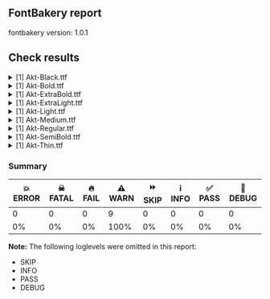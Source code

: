 ## FontBakery report

fontbakery version: 1.0.1







## Check results



<details><summary>[1] Akt-Black.ttf</summary>
<div>
<details>
    <summary>⚠️ <b>WARN</b> Do outlines contain any semi-vertical or semi-horizontal lines? <a href="https://fontbakery.readthedocs.io/en/stable/fontbakery/checks/universal.html#outline-semi-vertical">outline_semi_vertical</a></summary>
    <div>







* ⚠️ **WARN** <p>The following glyphs have semi-vertical/semi-horizontal lines:</p>
<pre><code>* pi (U+03C0): L&lt;&lt;244.0,380.0&gt;--&lt;246.0,0.0&gt;&gt;

* pi (U+03C0): L&lt;&lt;413.0,0.0&gt;--&lt;415.0,380.0&gt;&gt;

* uni0414 (U+0414): L&lt;&lt;136.0,474.0&gt;--&lt;138.0,720.0&gt;&gt;

* uni0426 (U+0426): L&lt;&lt;582.0,-160.0&gt;--&lt;581.0,0.0&gt;&gt;

* uni04B4 (U+04B4): L&lt;&lt;722.0,-160.0&gt;--&lt;721.0,0.0&gt;&gt;
</code></pre>
 [code: found-semi-vertical]



</div>
</details>
</div>
</details>

<details><summary>[1] Akt-Bold.ttf</summary>
<div>
<details>
    <summary>⚠️ <b>WARN</b> Do outlines contain any semi-vertical or semi-horizontal lines? <a href="https://fontbakery.readthedocs.io/en/stable/fontbakery/checks/universal.html#outline-semi-vertical">outline_semi_vertical</a></summary>
    <div>







* ⚠️ **WARN** <p>The following glyphs have semi-vertical/semi-horizontal lines:</p>
<pre><code>* pi (U+03C0): L&lt;&lt;244.0,380.0&gt;--&lt;246.0,0.0&gt;&gt;

* pi (U+03C0): L&lt;&lt;413.0,0.0&gt;--&lt;415.0,380.0&gt;&gt;

* uni0414 (U+0414): L&lt;&lt;136.0,474.0&gt;--&lt;138.0,720.0&gt;&gt;

* uni0426 (U+0426): L&lt;&lt;582.0,-160.0&gt;--&lt;581.0,0.0&gt;&gt;

* uni04B4 (U+04B4): L&lt;&lt;722.0,-160.0&gt;--&lt;721.0,0.0&gt;&gt;
</code></pre>
 [code: found-semi-vertical]



</div>
</details>
</div>
</details>

<details><summary>[1] Akt-ExtraBold.ttf</summary>
<div>
<details>
    <summary>⚠️ <b>WARN</b> Do outlines contain any semi-vertical or semi-horizontal lines? <a href="https://fontbakery.readthedocs.io/en/stable/fontbakery/checks/universal.html#outline-semi-vertical">outline_semi_vertical</a></summary>
    <div>







* ⚠️ **WARN** <p>The following glyphs have semi-vertical/semi-horizontal lines:</p>
<pre><code>* pi (U+03C0): L&lt;&lt;244.0,380.0&gt;--&lt;246.0,0.0&gt;&gt;

* pi (U+03C0): L&lt;&lt;413.0,0.0&gt;--&lt;415.0,380.0&gt;&gt;

* uni0414 (U+0414): L&lt;&lt;136.0,474.0&gt;--&lt;138.0,720.0&gt;&gt;

* uni0426 (U+0426): L&lt;&lt;582.0,-160.0&gt;--&lt;581.0,0.0&gt;&gt;

* uni04B4 (U+04B4): L&lt;&lt;722.0,-160.0&gt;--&lt;721.0,0.0&gt;&gt;
</code></pre>
 [code: found-semi-vertical]



</div>
</details>
</div>
</details>

<details><summary>[1] Akt-ExtraLight.ttf</summary>
<div>
<details>
    <summary>⚠️ <b>WARN</b> Do outlines contain any semi-vertical or semi-horizontal lines? <a href="https://fontbakery.readthedocs.io/en/stable/fontbakery/checks/universal.html#outline-semi-vertical">outline_semi_vertical</a></summary>
    <div>







* ⚠️ **WARN** <p>The following glyphs have semi-vertical/semi-horizontal lines:</p>
<pre><code>* ldot (U+0140): L&lt;&lt;219.19635009765625,407.8531494140625&gt;--&lt;224.196044921875,407.875732421875&gt;&gt;

* ldot (U+0140): L&lt;&lt;224.629638671875,311.881591796875&gt;--&lt;219.62994384765625,311.8590087890625&gt;&gt;

* ldot.ss01: L&lt;&lt;228.19635009765625,407.8531494140625&gt;--&lt;233.196044921875,407.875732421875&gt;&gt;

* ldot.ss01: L&lt;&lt;233.629638671875,311.881591796875&gt;--&lt;228.62994384765625,311.8590087890625&gt;&gt;

* pi (U+03C0): L&lt;&lt;462.0,0.0&gt;--&lt;463.0,451.0&gt;&gt;

* quotedbl (U+0022): L&lt;&lt;107.0,400.0&gt;--&lt;105.0,720.0&gt;&gt;

* quotedbl (U+0022): L&lt;&lt;157.0,720.0&gt;--&lt;155.0,400.0&gt;&gt;

* quotedbl (U+0022): L&lt;&lt;305.0,400.0&gt;--&lt;303.0,720.0&gt;&gt;

* quotedbl (U+0022): L&lt;&lt;355.0,720.0&gt;--&lt;353.0,400.0&gt;&gt;

* quotesingle (U+0027): L&lt;&lt;121.0,400.0&gt;--&lt;119.0,720.0&gt;&gt;

* quotesingle (U+0027): L&lt;&lt;171.0,720.0&gt;--&lt;169.0,400.0&gt;&gt;

* uni02B9 (U+02B9): L&lt;&lt;139.0,720.0&gt;--&lt;137.0,400.0&gt;&gt;

* uni02B9 (U+02B9): L&lt;&lt;89.0,400.0&gt;--&lt;87.0,720.0&gt;&gt;

* uni25CC (U+25CC): L&lt;&lt;722.6917724609375,388.0982666015625&gt;--&lt;723.291748046875,388.1009521484375&gt;&gt;

* uni25CC (U+25CC): L&lt;&lt;723.554931640625,329.3033447265625&gt;--&lt;722.9549560546875,329.3006591796875&gt;&gt;

* uni25CC (U+25CC): L&lt;&lt;96.6917724609375,389.0982666015625&gt;--&lt;97.291748046875,389.1009521484375&gt;&gt;

* uni25CC (U+25CC): L&lt;&lt;97.554931640625,330.3033447265625&gt;--&lt;96.9549560546875,330.3006591796875&gt;&gt;
</code></pre>
 [code: found-semi-vertical]



</div>
</details>
</div>
</details>

<details><summary>[1] Akt-Light.ttf</summary>
<div>
<details>
    <summary>⚠️ <b>WARN</b> Do outlines contain any semi-vertical or semi-horizontal lines? <a href="https://fontbakery.readthedocs.io/en/stable/fontbakery/checks/universal.html#outline-semi-vertical">outline_semi_vertical</a></summary>
    <div>







* ⚠️ **WARN** <p>The following glyphs have semi-vertical/semi-horizontal lines:</p>
<pre><code>* ldot (U+0140): L&lt;&lt;234.25006103515625,417.25250244140625&gt;--&lt;239.249755859375,417.28607177734375&gt;&gt;

* ldot (U+0140): L&lt;&lt;240.01513671875,303.29302978515625&gt;--&lt;235.01544189453125,303.25946044921875&gt;&gt;

* ldot.ss01: L&lt;&lt;242.25006103515625,417.25250244140625&gt;--&lt;247.249755859375,417.28607177734375&gt;&gt;

* ldot.ss01: L&lt;&lt;248.01513671875,303.29302978515625&gt;--&lt;243.01544189453125,303.25946044921875&gt;&gt;

* pi (U+03C0): L&lt;&lt;206.0,437.0&gt;--&lt;207.0,0.0&gt;&gt;

* pi (U+03C0): L&lt;&lt;452.0,0.0&gt;--&lt;453.0,437.0&gt;&gt;

* uni25CC (U+25CC): L&lt;&lt;722.8045654296875,393.8458251953125&gt;--&lt;723.404541015625,393.849853515625&gt;&gt;

* uni25CC (U+25CC): L&lt;&lt;723.871826171875,324.252685546875&gt;--&lt;723.2718505859375,324.2486572265625&gt;&gt;

* uni25CC (U+25CC): L&lt;&lt;96.8045654296875,394.8458251953125&gt;--&lt;97.404541015625,394.849853515625&gt;&gt;

* uni25CC (U+25CC): L&lt;&lt;97.871826171875,325.252685546875&gt;--&lt;97.2718505859375,325.2486572265625&gt;&gt;
</code></pre>
 [code: found-semi-vertical]



</div>
</details>
</div>
</details>

<details><summary>[1] Akt-Medium.ttf</summary>
<div>
<details>
    <summary>⚠️ <b>WARN</b> Do outlines contain any semi-vertical or semi-horizontal lines? <a href="https://fontbakery.readthedocs.io/en/stable/fontbakery/checks/universal.html#outline-semi-vertical">outline_semi_vertical</a></summary>
    <div>







* ⚠️ **WARN** <p>The following glyphs have semi-vertical/semi-horizontal lines:</p>
<pre><code>* pi (U+03C0): L&lt;&lt;225.0,409.0&gt;--&lt;227.0,0.0&gt;&gt;

* pi (U+03C0): L&lt;&lt;433.0,0.0&gt;--&lt;434.0,409.0&gt;&gt;

* uni0426 (U+0426): L&lt;&lt;606.0,-160.0&gt;--&lt;605.0,0.0&gt;&gt;

* uni04B4 (U+04B4): L&lt;&lt;746.0,-160.0&gt;--&lt;745.0,0.0&gt;&gt;

* uni1E9E (U+1E9E): L&lt;&lt;447.0,624.0&gt;--&lt;184.0,626.0&gt;&gt;
</code></pre>
 [code: found-semi-vertical]



</div>
</details>
</div>
</details>

<details><summary>[1] Akt-Regular.ttf</summary>
<div>
<details>
    <summary>⚠️ <b>WARN</b> Do outlines contain any semi-vertical or semi-horizontal lines? <a href="https://fontbakery.readthedocs.io/en/stable/fontbakery/checks/universal.html#outline-semi-vertical">outline_semi_vertical</a></summary>
    <div>







* ⚠️ **WARN** <p>The following glyphs have semi-vertical/semi-horizontal lines:</p>
<pre><code>* pi (U+03C0): L&lt;&lt;216.0,423.0&gt;--&lt;217.0,0.0&gt;&gt;

* pi (U+03C0): L&lt;&lt;443.0,0.0&gt;--&lt;444.0,423.0&gt;&gt;

* uni0426 (U+0426): L&lt;&lt;618.0,-160.0&gt;--&lt;617.0,0.0&gt;&gt;

* uni04B4 (U+04B4): L&lt;&lt;758.0,-160.0&gt;--&lt;757.0,0.0&gt;&gt;

* uni1E9E (U+1E9E): L&lt;&lt;466.0,639.0&gt;--&lt;172.0,641.0&gt;&gt;
</code></pre>
 [code: found-semi-vertical]



</div>
</details>
</div>
</details>

<details><summary>[1] Akt-SemiBold.ttf</summary>
<div>
<details>
    <summary>⚠️ <b>WARN</b> Do outlines contain any semi-vertical or semi-horizontal lines? <a href="https://fontbakery.readthedocs.io/en/stable/fontbakery/checks/universal.html#outline-semi-vertical">outline_semi_vertical</a></summary>
    <div>







* ⚠️ **WARN** <p>The following glyphs have semi-vertical/semi-horizontal lines:</p>
<pre><code>* pi (U+03C0): L&lt;&lt;235.0,394.0&gt;--&lt;236.0,0.0&gt;&gt;

* pi (U+03C0): L&lt;&lt;423.0,0.0&gt;--&lt;425.0,394.0&gt;&gt;

* uni0426 (U+0426): L&lt;&lt;594.0,-160.0&gt;--&lt;593.0,0.0&gt;&gt;

* uni04B4 (U+04B4): L&lt;&lt;734.0,-160.0&gt;--&lt;733.0,0.0&gt;&gt;

* uni1E9E (U+1E9E): L&lt;&lt;429.0,609.0&gt;--&lt;196.0,611.0&gt;&gt;
</code></pre>
 [code: found-semi-vertical]



</div>
</details>
</div>
</details>

<details><summary>[1] Akt-Thin.ttf</summary>
<div>
<details>
    <summary>⚠️ <b>WARN</b> Do outlines contain any semi-vertical or semi-horizontal lines? <a href="https://fontbakery.readthedocs.io/en/stable/fontbakery/checks/universal.html#outline-semi-vertical">outline_semi_vertical</a></summary>
    <div>







* ⚠️ **WARN** <p>The following glyphs have semi-vertical/semi-horizontal lines:</p>
<pre><code>* ldot (U+0140): L&lt;&lt;205.13775634765625,399.4227294921875&gt;--&lt;209.13775634765625,399.4317626953125&gt;&gt;

* ldot (U+0140): L&lt;&lt;209.31390380859375,321.4317626953125&gt;--&lt;205.31390380859375,321.4227294921875&gt;&gt;

* ldot.ss01: L&lt;&lt;214.13775634765625,399.4227294921875&gt;--&lt;218.13775634765625,399.4317626953125&gt;&gt;

* ldot.ss01: L&lt;&lt;218.31390380859375,321.4317626953125&gt;--&lt;214.31390380859375,321.4227294921875&gt;&gt;

* pi (U+03C0): L&lt;&lt;187.0,466.0&gt;--&lt;188.0,0.0&gt;&gt;

* quotedbl (U+0022): L&lt;&lt;114.0,400.0&gt;--&lt;113.0,720.0&gt;&gt;

* quotedbl (U+0022): L&lt;&lt;149.0,720.0&gt;--&lt;148.0,400.0&gt;&gt;

* quotedbl (U+0022): L&lt;&lt;312.0,400.0&gt;--&lt;311.0,720.0&gt;&gt;

* quotedbl (U+0022): L&lt;&lt;347.0,720.0&gt;--&lt;346.0,400.0&gt;&gt;

* quotesingle (U+0027): L&lt;&lt;128.0,400.0&gt;--&lt;127.0,720.0&gt;&gt;

* quotesingle (U+0027): L&lt;&lt;163.0,720.0&gt;--&lt;162.0,400.0&gt;&gt;

* uni02B9 (U+02B9): L&lt;&lt;133.0,720.0&gt;--&lt;132.0,400.0&gt;&gt;

* uni02B9 (U+02B9): L&lt;&lt;98.0,400.0&gt;--&lt;97.0,720.0&gt;&gt;

* uniA78B (U+A78B): L&lt;&lt;113.0,240.0&gt;--&lt;111.0,580.0&gt;&gt;

* uniA78B (U+A78B): L&lt;&lt;149.0,580.0&gt;--&lt;147.0,240.0&gt;&gt;

* uniA78C (U+A78C): L&lt;&lt;126.0,620.0&gt;--&lt;124.0,380.0&gt;&gt;

* uniA78C (U+A78C): L&lt;&lt;90.0,380.0&gt;--&lt;88.0,620.0&gt;&gt;
</code></pre>
 [code: found-semi-vertical]



</div>
</details>
</div>
</details>




### Summary

| 💥 ERROR | ☠ FATAL | 🔥 FAIL | ⚠️ WARN | ⏩ SKIP | ℹ️ INFO | ✅ PASS | 🔎 DEBUG | 
| ---|---|---|---|---|---|---|---|
| 0 | 0 | 0 | 9 | 0 | 0 | 0 | 0 | 
| 0% | 0% | 0% | 100% | 0% | 0% | 0% | 0% | 



**Note:** The following loglevels were omitted in this report:


* SKIP
* INFO
* PASS
* DEBUG

